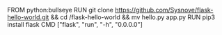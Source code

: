 FROM python:bullseye
RUN git clone https://github.com/Sysnove/flask-hello-world.git && cd /flask-hello-world && mv hello.py app.py 
RUN pip3 install flask
CMD ["flask", "run", "-h", "0.0.0.0"]